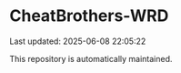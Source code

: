# CheatBrothers-WRD

Last updated: 2025-06-08 22:05:22

This repository is automatically maintained.
